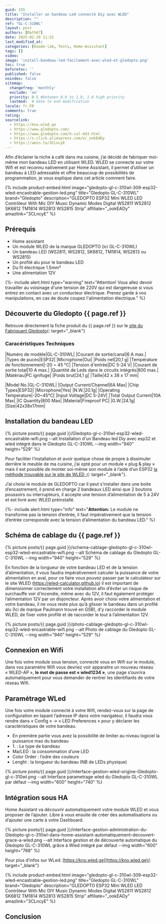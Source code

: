 ```yaml
---
guid: 155
title: "Installer un bandeau Led connecté Diy avec WLED"
description: ""
ref: "GL-C-310WL"
layout: post
authors: [Math67]
date: 2025-02-20 11:52
last_modified_at: 
categories: [Haade-lab, Tests, Home-Assistant]
tags: []
video: 
image: 'install-bandeau-led-facilement-avec-wled-et-gledopto.png'
toc: true
beforetoc: ''
published: false
noindex: false
sitemap:
  changefreq: 'monthly'
  exclude: 'no'
  priority: 0.5 #between 0.0 to 1.0, 1.0 high priority
  lastmod:  # date to end modification
locale: fr_FR
comments: true
rating:  
sourcelink:
  - https://kno.wled.ge
  - https://www.gledopto.com/
  - https://www.gledopto.com/h-col-443.html
  - https://s.click.aliexpress.com/e/_ookEADy
  - https://amzn.to/3CLncyE
---
```


Afin d’éclairer la niche à café dans ma cuisine, j’ai décidé de fabriquer moi-même mon bandeau LED en utilisant WLED. WLED se connecte sur votre Wifi et est reconnu nativement par Home Assistant, il permet d’utiliser un bandeau à LED adressable et offre beaucoup de possibilités de programmation, je vous explique dans cet article comment faire. 

{% include product-embed.html image="gledopto-gl-c-310wl-309-esp32-wled-encastrable-gestion-led.png" title="Gledopto GL-C-310WL" brand="Gledopto" description="GLEDOPTO ESP32 Mini WLED LED Contrôleur With Mic DIY Music Dynamic Modes Digital WS2811 WS2812 SK6812 TM1814 WS2813 WS2815 Strip" affiliate="_ookEADy" amazlink="3CLncyE" %}

## Prérequis
- Home assistant
- Un module WLED de la marque GLEDOPTO (ici GL-C-310WL)
- Un bandeau LED (WS2811, WS2812, SK6812, TM1814, WS2813 ou WS2815)
- Un profilé alu pour le bandeau LED
- Du fil électrique 1.5mm²
- Une alimentation 12V

{%- include alert.html type="warning" text="Attention! Vous allez devoir travailler au voisinage d'une tension de 220V qui est dangereuse si vous entrez en contact avec un conducteur électrique. Prenez garde à vos manipulations, en cas de doute coupez l'alimentation électrique." %}

## Découverte du Gledopto {{ page.ref }}

Retrouve directement la fiche produit du {{ page.ref }} sur  le [site du Fabriquant Gledopto](https://www.gledopto.com/h-col-443.html){: target="_blank"}

### Caracéristiques Techniques

|Numéro de modèle|GL-C-310WL|
|Courant de sortie/canal|6 A max.|
|Types de puces|ESP32|
|Microphone|Oui|
|Poids net|20,1 g|
|Température de fonctionnement|-20 ~ 45 ℃|
|Tension d'entrée|DC 5-24 V|
|Courant de sortie total|10 A max.|
|Quantité de Leds dans le circuits intégrés|800 max.|
|Matériau|PC ignifuge|
|Poids brut|24,1 g|
|Taille|42 x 38 x 17 mm|

|Model No.|GL-C-310WL|
|Output Current/Channel|6A Max|
|Chip Types|ESP32|
|Microphone|Yes|
|N.W.|20.1g|
|Operating Temperature|-20~45℃|
|Input Voltage|DC 5-24V|
|Total Output Current|10A Max|
|IC Quantity|800 Max|
|Material|Fireproof PC|
|G.W.|24.1g|
|Size|42x38x17mm|

## Installation du bandeau LED

{% picture posts/{{ page.guid }}/Gledopto-gl-c-310wl-esp32-wled-encastrable-wifi.png --alt Installation d'un Bandeau led Diy avec esp32 et wled intégré dans le Gledopto GL-C-310WL --img width="940" height="529" %}

Pour faciliter l’installation et avoir quelque chose de propre à dissimuler derrière le meuble de ma cuisine, j’ai opté pour un module « plug & play » mais il est possible de monter soi-même son module à l’aide d’un ESP32 [la méthode trouvable sur le site de WLED :](https://kno.wled.ge/basics/compatible-controllers/){: target="_blank"}.

J’ai choisi le module de GLEDOPTO car il peut s’installer dans une boite d’encastrement, il prend en charge 2 bandeaux LED ainsi que 2 boutons poussoirs ou interrupteurs, il accepte une tension d’alimentation de 5 à 24V et est livré avec WLED préinstallé. 

{%- include alert.html type="info" text="<b>Attention:</b> Le module ne transforme pas la tension d’entrée, il faut impérativement que la tension d’entrée corresponde avec la tension d’alimentation du bandeau LED." %}

## Schéma de cablage du {{ page.ref }}

{% picture posts/{{ page.guid }}/schema-cablage-gledopto-gl-c-310wl-esp32-wled-encastrable-wifi.png --alt Schéma de cablage du Gledopto GL-C-310WL --img width="940" height="529" %}

En fonction de la longueur de votre bandeau LED et de la tension d’alimentation, il vous faudra impérativement calculer la puissance de votre alimentation en aval, pour ce faire vous pouvez passer par le calculateur sur le site WLED (https://wled-calculator.github.io) il est important de dimensionner correctement votre installation afin d’éviter un risque de surchauffe voir d’incendie, même avec du 12V, il faut également protéger l’alimentation 12V par un disjoncteur.
Après avoir choisi votre alimentation et votre bandeau, il ne vous reste plus qu’à glisser le bandeau dans un profilé alu (Ici de marque Paulmann trouvé en GSB), d’y raccorder le module WLED, de fixer votre profilé et de raccorder le tout à l’alimentation 12V.

{% picture posts/{{ page.guid }}/photo-cablage-gledopto-gl-c-310wl-esp32-wled-encastrable-wifi.png --alt Photo de cablage du Gledopto GL-C-310WL --img width="940" height="529" %}

## Connexion en Wifi 

Une fois votre module sous tension, connecté vous en Wifi sur le module, dans vos paramètre Wifi vous devriez voir apparaitre un nouveau réseau « WLED-AP », **le mot de passe est « wled1234 »**, une page s’ouvrira automatiquement pour vous demander de rentrer les identifiants de votre réseau Wifi.

## Paramétrage WLed

Une fois votre module connecté à votre Wifi, rendez-vous sur la page de configuration en tapant l’adresse IP dans votre navigateur, il faudra vous rendre dans « Config » -> « LED Preferences » pour y déclarer les caractéristiques de votre bandeau. 

- En première partie vous avez la possibilité de limiter au niveau logiciel la puissance max du bandeau
- 1. : Le type de bandeau
- Ma/LED : la consommation d’une LED
- Color Order : l’odre des couleurs
- Lenght : la longueur du bandeau (NB de LEDs physique)

{% picture posts/{{ page.guid }}/interface-gestion-wled-origine-Gledopto-gl-c-310wl.png --alt Interface parametrage wled du Gledopto GL-C-310WL par défaut --img width="600" height="740" %}

## Intégration sous HA
Home Assistant va découvrir automatiquement votre module WLED et vous proposer de l’ajouter. Libre à vous ensuite de créer des automatisations ou d’ajouter une carte à votre Dashboard.

{% picture posts/{{ page.guid }}/interface-gestion-administration-du-Gledopto-gl-c-310wl-dans-home-assistant-automatiquement-decouvert-grace-a-wled.png --alt Interface gestion et de découverte automatique du Gledopto GL-C-310WL grâce à Wled intégré par défaut --img width="600" height="768" %}

Pour plus d’infos sur WLed: [https://kno.wled.ge](https://kno.wled.ge){: target="_blank"}

{% include product-embed.html image="gledopto-gl-c-310wl-309-esp32-wled-encastrable-gestion-led.png" title="Gledopto GL-C-310WL" brand="Gledopto" description="GLEDOPTO ESP32 Mini WLED LED Contrôleur With Mic DIY Music Dynamic Modes Digital WS2811 WS2812 SK6812 TM1814 WS2813 WS2815 Strip" affiliate="_ookEADy" amazlink="3CLncyE" %}

## Conclusion



